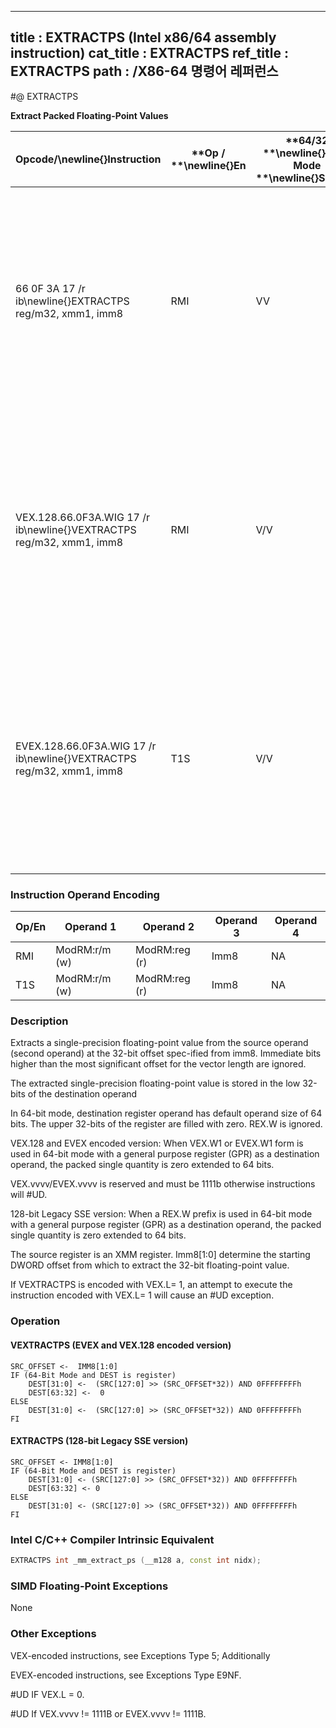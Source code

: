 ----------------------------
title : EXTRACTPS (Intel x86/64 assembly instruction)
cat_title : EXTRACTPS
ref_title : EXTRACTPS
path : /X86-64 명령어 레퍼런스
----------------------------
#@ EXTRACTPS

**Extract Packed Floating-Point Values**

|**Opcode/**\newline{}**Instruction**|**Op / **\newline{}**En**|**64/32 **\newline{}**bit Mode **\newline{}**Support**|**CPUID **\newline{}**Feature **\newline{}**Flag**|**Description**|
|------------------------------------|-------------------------|------------------------------------------------------|--------------------------------------------------|---------------|
|66 0F 3A 17 /r ib\newline{}EXTRACTPS reg/m32, xmm1, imm8|RMI|VV|SSE4_1|Extract one single-precision floating-point value from xmm1 at the offset specified by imm8 and store the result in reg or m32. Zero extend the results in 64-bit register if applicable.|
|VEX.128.66.0F3A.WIG 17 /r ib\newline{}VEXTRACTPS reg/m32, xmm1, imm8|RMI|V/V|AVX|Extract one single-precision floating-point value from xmm1 at the offset specified by imm8 and store the result in reg or m32. Zero extend the results in 64-bit register if applicable.|
|EVEX.128.66.0F3A.WIG 17 /r ib\newline{}VEXTRACTPS reg/m32, xmm1, imm8|T1S|V/V|AVX512F|Extract one single-precision floating-point value from xmm1 at the offset specified by imm8 and store the result in reg or m32. Zero extend the results in 64-bit register if applicable.|
### Instruction Operand Encoding


|Op/En|Operand 1|Operand 2|Operand 3|Operand 4|
|-----|---------|---------|---------|---------|
|RMI|ModRM:r/m (w)|ModRM:reg (r)|Imm8|NA|
|T1S|ModRM:r/m (w)|ModRM:reg (r)|Imm8|NA|
### Description


Extracts a single-precision floating-point value from the source operand (second operand) at the 32-bit offset spec-ified from imm8. Immediate bits higher than the most significant offset for the vector length are ignored.

The extracted single-precision floating-point value is stored in the low 32-bits of the destination operand

In 64-bit mode, destination register operand has default operand size of 64 bits. The upper 32-bits of the register are filled with zero. REX.W is ignored.

VEX.128 and EVEX encoded version: When VEX.W1 or EVEX.W1 form is used in 64-bit mode with a general purpose register (GPR) as a destination operand, the packed single quantity is zero extended to 64 bits. 

VEX.vvvv/EVEX.vvvv is reserved and must be 1111b otherwise instructions will #UD.

128-bit Legacy SSE version: When a REX.W prefix is used in 64-bit mode with a general purpose register (GPR) as a destination operand, the packed single quantity is zero extended to 64 bits.

The source register is an XMM register. Imm8[1:0] determine the starting DWORD offset from which to extract the 32-bit floating-point value.

If VEXTRACTPS is encoded with VEX.L= 1, an attempt to execute the instruction encoded with VEX.L= 1 will cause an #UD exception.


### Operation
#### VEXTRACTPS (EVEX and VEX.128 encoded version)
```info-verb
SRC_OFFSET <-   IMM8[1:0]
IF (64-Bit Mode and DEST is register)
    DEST[31:0]  <-  (SRC[127:0] >> (SRC_OFFSET*32)) AND 0FFFFFFFFh
    DEST[63:32]  <-  0
ELSE
    DEST[31:0] <-   (SRC[127:0] >> (SRC_OFFSET*32)) AND 0FFFFFFFFh
FI
```
#### EXTRACTPS (128-bit Legacy SSE version)
```info-verb
SRC_OFFSET  <- IMM8[1:0]
IF (64-Bit Mode and DEST is register)
    DEST[31:0] <-  (SRC[127:0] >> (SRC_OFFSET*32)) AND 0FFFFFFFFh
    DEST[63:32] <-  0
ELSE
    DEST[31:0] <-  (SRC[127:0] >> (SRC_OFFSET*32)) AND 0FFFFFFFFh
FI
```

### Intel C/C++ Compiler Intrinsic Equivalent

```cpp
EXTRACTPS int _mm_extract_ps (__m128 a, const int nidx);
```
### SIMD Floating-Point Exceptions


None

### Other Exceptions


VEX-encoded instructions, see Exceptions Type 5; Additionally

EVEX-encoded instructions, see Exceptions Type E9NF.

#UD  IF VEX.L = 0.

#UD If VEX.vvvv != 1111B or EVEX.vvvv != 1111B.

